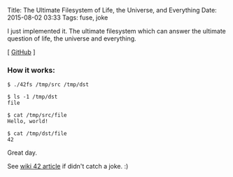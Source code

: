 Title: The Ultimate Filesystem of Life, the Universe, and Everything
Date: 2015-08-02 03:33
Tags: fuse, joke

I just implemented it. The ultimate filesystem which can answer the ultimate question of life, the universe and everything.

[ [GitHub](https://github.com/agrrh-/42fs) ]

### How it works:

    $ ./42fs /tmp/src /tmp/dst

    $ ls -1 /tmp/dst
    file

    $ cat /tmp/src/file
    Hello, world!

    $ cat /tmp/dst/file
    42

Great day.

See [wiki 42 article](https://en.wikipedia.org/wiki/42_(number)#The_Hitchhiker.27s_Guide_to_the_Galaxy) if didn't catch a joke. :)

